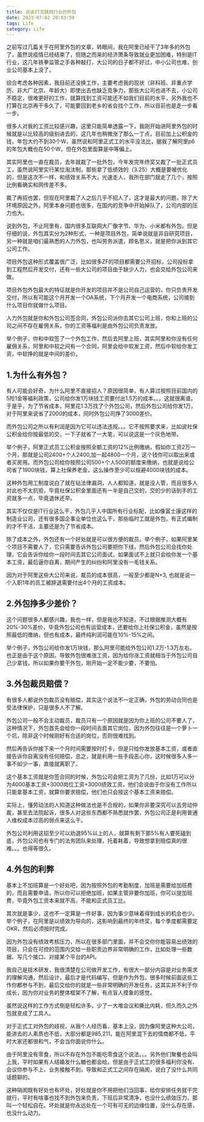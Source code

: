 ```yaml
---
title: 谈谈IT互联网行业的外包
date: 2023-07-02 20:03:59
tags: Life
category: Life
---
```

之前写过几篇关于在阿里外包的文章，转眼间，我在阿里已经干了3年多的外包了，虽然说疫情已经结束了，但随之而来的经济萧条导致就业更加困难，特别是IT行业，这几年铁拳监管之手各种敲打，大公司的日子都不好过，中小公司也难，创业公司基本上没了。

综合考虑各种因素，我目前还没换工作，主要考虑我的现状（非科班、非重点学历、非大厂北京、年龄大）即使出去也缺乏竞争力，那些大公司也进不去，小公司不稳定，很难更好的工作，就算找到工资可能还不如我们目前的水平，另外我也不打算在北京再干多久了，可能要回到老乡的省会找个工作，所以目前也是走一步看一步。

很多人对我的工资比较感兴趣，这里只能简单透露一下，我刚开始进阿里外包的时候就是以比较高的级别进去的，这几年也稍微涨了那么一丁点，目前加上公积金的钱，年包大约不到30个W，虽然说和阿里正式工的水平没法比，据我了解阿里p6的年包大概也在50个W，但在外包里面算是中等偏上。

其实阿里也一直在裁员，去年就裁了一批外包，今年发完年终奖又裁了一批正式员工，虽然说阿里实行某位淘汰制，那些拿了低绩效的（3.25）大概是要被优化的，但是这次不一样，和绩效关系不大，光速走人，我所在部门就走了几个，按照比例看确实和网传差不多。

裁了再招也罢，但现在阿里裁了人之后几乎不招人了，这才是最大的问题，除了大环境原因之外，阿里本身问题也很多，在国内的竞争中开始掉队了，公司内部的压力也大。

<!--more-->

说到外包，不止阿里有，国内很多互联网大厂像字节、华为、小米都有外包。但是仔细的说，外包其实分为2种形式，一种是项目外包，简单说就是非自研究项目，另一种就是咱们最熟悉的人力外包，也叫劳务派遣，顾名思义，就是把你派到其它公司工作。

项目外包这种形式覆盖很广泛，比如很多ZF的项目都需要公开招标，公司投标拿到工程然后开发交付，还有一些大公司的项目由于缺少人力，也会交给外包公司来做。

项目外包外包最大的特征就是你开发的项目并不是公司自己运营的，你只负责开发交付，所以有可能这个月开发一个OA系统，下个月开发一个电商系统，公司接到什么项目你就做什么项目。

人力外包就是你和外包公司签合同，外包公司派你去其它公司上班，你和上班的公司之间不存在雇佣关系，你的工资等福利是由外包公司负责发放。

举个例子，你和中软签了一个外包工作，然后去阿里上班，其实阿里和你没有任何雇佣关系，阿里和中软之间有一个合同，阿里会给中软发工资，然后中软给你发工资，中软挣的就是中间的差价。

## 1.为什么有外包？
有人可能会好奇，为什么阿里不直接招人？原因很简单，有人算过按照目前国内的5险1金等福利政策，公司给你发1万块钱工资要付出1.5万的成本。。。这就很离谱。于是乎，为了节省成本，阿里花1.3万找了个外包公司，然后外包公司给你发1万，对于阿里来说省了2000的成本，同时外包公司挣了3000差价。

而外包公司之所以有利润是因为它可以违法违规。。。它不按照要求来，比如说社保公积金给你按最低的交，一下子就省了一大笔，可以说这是一个灰色地带。

举个例子，阿里正式员工公积金按照全额工资的12%比例缴纳，假如你工资2万一个月，那就是公司2400+个人2400,加一起4800一个月，这个钱你可以取出来或者买房用。而外包公司给你按照公司500+个人500的额度来缴纳，也就是说给公司省了1900块钱，算上社保养老金，这么操作至少可以规避4000块钱的成本。

这种外包用工制度说白了就在钻法律漏洞，人人都知道，就是没人管，而且很多人对此也不太抗拒，毕竟社保公积金里面还有一半是自己交的，交的少的话到手的工资就多一点，毕竟退休还早。

其实不仅仅是IT行业这么干，外包几乎人中国所有行业标配，比如像富士康这样的制造业公司，还有很多国企事业单位也这么干，那些临时工就是外包，有正式编制的才不干活，主要还是为了节省成本。

除了成本之外，外包还有一个好处就是可以很方便的裁员。举个例子，如果阿里某个项目不需要人了，它只需要告诉外包公司要把你下线，然后外包公司会找你处理，它会告诉你给你一段时间去其它公司面试，如果面试不上就只会给你发一个基本工资，最后逼你自离，期间产生的纠纷和阿里没有一毛钱关系。

因为对于阿里这些大公司来说，裁员的成本很高，一般至少都是N+3, 也就是说一个入职1年的员工被辞退需要付出4个月的工资成本。

## 2.外包挣多少差价？
这个问题很多人都感兴趣，我也一样，但是我也不知道，不过根据推测大概有20%-30%差价，毕竟外包公司也有运营成本，还要给你上社保公积金，虽然是按照最低的缴纳，但也有成本，最终纯利润可能在10%-15%之间。

举个例子，外包公司给你发1万块钱，那么阿里可能给外包公司1.2万-1.3万左右。也正是由于这个原因，导致外包很难涨工资，因为给你涨工资就相当于外包公司自己少拿钱，所以如果你要干外包，刚开始一定不能少要，不要怕。

## 3.外包裁员赔偿？
有很多人都说外包裁员没有赔偿，其实这个说法不一定正确，外包的劳动合同也是受法律保护，只是很多人不了解。

外包公司一般不会主动裁员，裁员只有一个原因就是因为你上班的公司不要人了，这种情况下，外包首先会给你一段时间去面其它岗位，因为外包往往是一个萝卜一个坑，除非这个时候刚好有合适的岗位，否则很难找到。

然后再告诉你接下来一个月时间需要按时打卡，但是只给你发放基本工资，或者直接告诉你自离没有任何赔偿，总之，就是利用一些手段恶心你，这时候很多人多一事不如少一事，直接就离职了。

这个基本工资就是你签合同的时候，外包公司会把工资为了几份，比如1万可以分为4000基本工资+3000岗位工资+3000绩效工资，他们会说由于你没有工作所以只能拿基本工资，就算你要求赔偿，他们也只会按这个基本工资来赔偿。

实际上，懂劳动法的人知道这种做法也是不合规的，如果你非要深究可以去劳动仲裁，甚至去法院起诉，很多人对这些东西都不熟悉就作罢，外包公司正是利用普通人维权成本过高的弱点来这么干。

外包公司利用这招至少可以劝退95%以上的人，就算有剩下那5%有人要死磕到底，外包公司也有专门的法务团队来处理，托着耗着，导致想拿到赔偿真的很难。。。也得等很久。

## 4.外包的利弊
基本上不加班算是一个好处吧，因为按照外包的考勤制度，加班是需要给加班费的，而且需要申请，所以你可以拒绝加班，如果主管非要你加班，你可以提加班费，毕竟外包工资本来就不高，不能和正式员工比。

其次就是事少，这也不一定算是一件好事，因为事少意味着得到成长的机会也少。举个例子，在阿里是以绩效为导向的，这影响到最终的年终奖，每个季度都需要定OKR，然后必须按时完成。

因为外包没有绩效考核压力，所以在很多部门里面，并不会交你你能容易出绩效的项目，只会在可控的范围内交给一些职责边界非常明确的工作，比如处理一些数据、写几个接口、对接某个平台的API。

我自己是技术研发，我很清楚在公司做开发工作，有很大一部分内容是对业务需求的理解沟通，然后设计，最后才是代码编写，但是作为外包，很多时候前面这些工作你都参与不到，最后交给你的就是一些非常明确的开发任务，这其实并不利于你成长，因为你对业务的整体框架不了解，有点盲人摸象的感觉。

虽然说这样的工作方式倒是轻松许多，少了一大堆会议和撕比内耗，但久而久之外包就变成了工具人。

对于正式工对外包的歧视，从我个人经历看，基本上没，因为像阿里这种大公司，能进去的人素质也不低，大部分都是985,211，能在阿里混下去的情商都不低，平时大家还都很和气，不会当你面说你什么。

由于阿里没有零食，所以不存在外包不能吃零食这个说法。。。另外他们聚餐也会叫上我，平时如果有人结婚发什么糖也都会给。但是由于正式工的很多福利你没有、会议你参与不上、业务接触不到，导致和正式工之间存在隔阂，说白了没什么共同话题聊的。

这种隔阂既有好处也有坏处，好处就是你不用把他们当回事，给你安排任务就干完就行，平时有啥事也找不到外包来负责，下班后非常清净，也没什么绩效压力，那叫一个轻松自在。坏处就是你永远处在一个可有可无的边缘位置，没什么存在感，也没什么动力。






